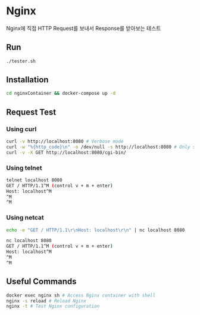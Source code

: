 # Nginx
Nginx에 직접 HTTP Request를 보내서 Response를 받아보는 테스트

## Run
```bash
./tester.sh
```

## Installation
```bash
cd nginxContainer && docker-compose up -d
```

## Request Test

### Using curl
```bash
curl -v http://localhost:8080 # Verbose mode
curl -w "%{http_code}\n" -o /dev/null -s http://localhost:8080 # Only status code
curl -v -X GET http://localhost:8080/cgi-bin/
```

### Using telnet
```bash
telnet localhost 8080
GET / HTTP/1.1^M (control v + m + enter)
Host: localhost^M
^M
^M
```

### Using netcat
```bash
echo -e "GET / HTTP/1.1\r\nHost: localhost\r\n" | nc localhost 8080
```

```bash
nc localhost 8080
GET / HTTP/1.1^M (control v + m + enter)
Host: localhost^M
^M
^M
```

## Useful Commands
```bash
docker exec nginx sh # Access Nginx container with shell
nginx -s reload # Reload Nginx
nginx -t # Test Nginx configuration
```

